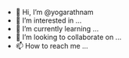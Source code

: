- 👋 Hi, I’m @yogarathnam
- 👀 I’m interested in ...
- 🌱 I’m currently learning ...
- 💞️ I’m looking to collaborate on ...
- 📫 How to reach me ...

<!---
yogarathnam/yogarathnam is a ✨ special ✨ repository because its `README.md` (this file) appears on your GitHub profile.
You can click the Preview link to take a look at your changes.
--->
